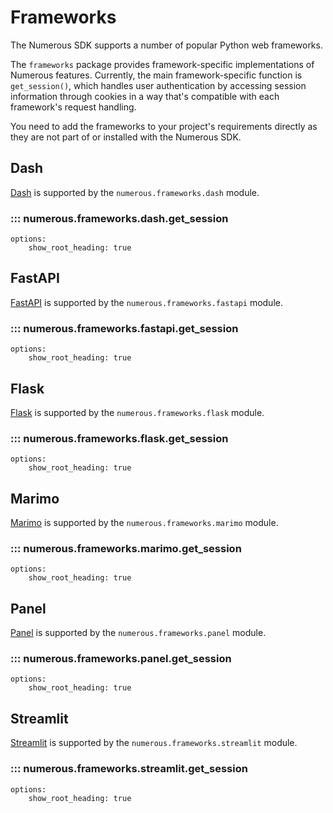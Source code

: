 # Frameworks

The Numerous SDK supports a number of popular Python web frameworks.

The `frameworks` package provides framework-specific implementations of Numerous features. Currently, the main framework-specific function is `get_session()`, which handles user authentication by accessing session information through cookies in a way that's compatible with each framework's request handling.

You need to add the frameworks to your project's requirements directly as they are not part of or installed with the Numerous SDK.

## Dash

[Dash](https://dash.plotly.com/) is supported by the `numerous.frameworks.dash` module.

### ::: numerous.frameworks.dash.get_session

    options:
        show_root_heading: true

###

## FastAPI

[FastAPI](https://fastapi.tiangolo.com/) is supported by the `numerous.frameworks.fastapi` module.

### ::: numerous.frameworks.fastapi.get_session

    options:
        show_root_heading: true

###

## Flask

[Flask](https://flask.palletsprojects.com/) is supported by the `numerous.frameworks.flask` module.

### ::: numerous.frameworks.flask.get_session

    options:
        show_root_heading: true

###

## Marimo

[Marimo](https://marimo.io/) is supported by the `numerous.frameworks.marimo` module.

### ::: numerous.frameworks.marimo.get_session

    options:
        show_root_heading: true

###

## Panel

[Panel](https://panel.holoviz.org/) is supported by the `numerous.frameworks.panel` module.

### ::: numerous.frameworks.panel.get_session

    options:
        show_root_heading: true

###

## Streamlit

[Streamlit](https://streamlit.io/) is supported by the `numerous.frameworks.streamlit` module.

### ::: numerous.frameworks.streamlit.get_session

    options:
        show_root_heading: true
